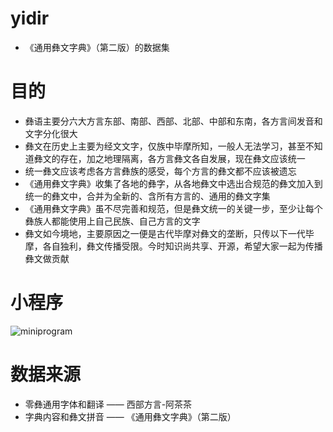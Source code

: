 # yidir
- 《通用彝文字典》（第二版）的数据集
# 目的
- 彝语主要分六大方言东部、南部、西部、北部、中部和东南，各方言间发音和文字分化很大
- 彝文在历史上主要为经文文字，仅族中毕摩所知，一般人无法学习，甚至不知道彝文的存在，加之地理隔离，各方言彝文各自发展，现在彝文应该统一
- 统一彝文应该考虑各方言彝族的感受，每个方言的彝文都不应该被遗忘
- 《通用彝文字典》收集了各地的彝字，从各地彝文中选出合规范的彝文加入到统一的彝文中，合并为全新的、含所有方言的、通用的彝文字集
- 《通用彝文字典》虽不尽完善和规范，但是彝文统一的关键一步，至少让每个彝族人都能使用上自己民族、自己方言的文字
- 彝文如今境地，主要原因之一便是古代毕摩对彝文的垄断，只传以下一代毕摩，各自独利，彝文传播受限。今时知识尚共享、开源，希望大家一起为传播彝文做贡献
# 小程序
![miniprogram](https://user-images.githubusercontent.com/55614027/217171884-6a63b3a5-9ac1-4fc6-bb67-15d9ec2db815.png)

# 数据来源
- 零彝通用字体和翻译 —— 西部方言-阿茶茶
- 字典内容和彝文拼音 —— 《通用彝文字典》（第二版）
